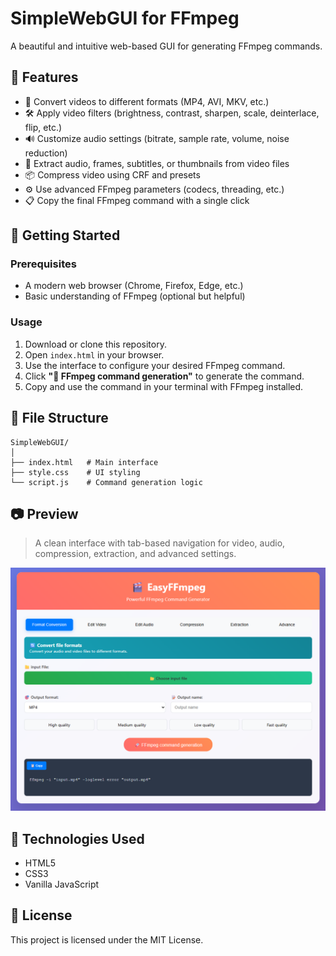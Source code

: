 # SimpleWebGUI for FFmpeg

A beautiful and intuitive web-based GUI for generating FFmpeg commands.

## 🌟 Features

- 🎥 Convert videos to different formats (MP4, AVI, MKV, etc.)
- 🛠️ Apply video filters (brightness, contrast, sharpen, scale, deinterlace, flip, etc.)
- 🔊 Customize audio settings (bitrate, sample rate, volume, noise reduction)
- 💾 Extract audio, frames, subtitles, or thumbnails from video files
- 📦 Compress video using CRF and presets
- ⚙️ Use advanced FFmpeg parameters (codecs, threading, etc.)
- 📋 Copy the final FFmpeg command with a single click

## 🚀 Getting Started

### Prerequisites

- A modern web browser (Chrome, Firefox, Edge, etc.)
- Basic understanding of FFmpeg (optional but helpful)

### Usage

1. Download or clone this repository.
2. Open `index.html` in your browser.
3. Use the interface to configure your desired FFmpeg command.
4. Click **"🚀 FFmpeg command generation"** to generate the command.
5. Copy and use the command in your terminal with FFmpeg installed.

## 📁 File Structure

```
SimpleWebGUI/
│
├── index.html   # Main interface
├── style.css    # UI styling
└── script.js    # Command generation logic
```

## 📷 Preview

> A clean interface with tab-based navigation for video, audio, compression, extraction, and advanced settings.

![Preview](./SimpleWebGUI/preview.png "Preview")

## 🧠 Technologies Used

- HTML5
- CSS3
- Vanilla JavaScript

## 📜 License

This project is licensed under the MIT License.